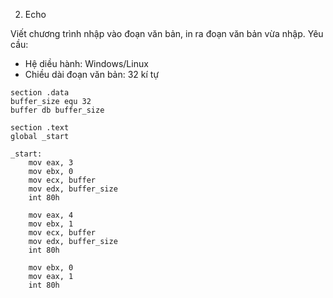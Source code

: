 2. Echo

Viết chương trình nhập vào đoạn văn bản, in ra đoạn văn bản vừa nhập. Yêu cầu:

* Hệ diều hành: Windows/Linux
* Chiều dài đoạn văn bản: 32 kí tự

````
section .data
buffer_size equ 32
buffer db buffer_size

section .text
global _start

_start:
    mov eax, 3
    mov ebx, 0
    mov ecx, buffer
    mov edx, buffer_size
    int 80h

    mov eax, 4
    mov ebx, 1
    mov ecx, buffer
    mov edx, buffer_size
    int 80h

    mov ebx, 0
    mov eax, 1
    int 80h
````
